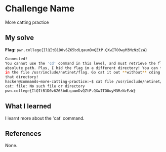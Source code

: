 # Challenge Name
More catting practice

## My solve
**Flag:** `pwn.college{IlQItB1D0v6Z65bdLqaumDvQZtP.QXwITO0wyM3MzNzEzW}`

```bash
Connected!
You cannot use the 'cd' command in this level, and must retrieve the flag by
absolute path. Plus, I hid the flag in a different directory! You can find it
in the file /usr/include/netinet/flag. Go cat it out **without** cding into
that directory!
hacker@commands~more-catting-practice:~$ cat file /usr/include/netinet/flag
cat: file: No such file or directory
pwn.college{IlQItB1D0v6Z65bdLqaumDvQZtP.QXwITO0wyM3MzNzEzW}
```

## What I learned
I learnt more about the 'cat' command.
## References 
None.
